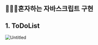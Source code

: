 ## 👩🏻‍💻혼자하는 자바스크립트 구현

## 1. ToDoList

![Untitled](https://s3-us-west-2.amazonaws.com/secure.notion-static.com/6e2dd955-cd3a-4fec-9244-cccbcd2eba3d/Untitled.png)
